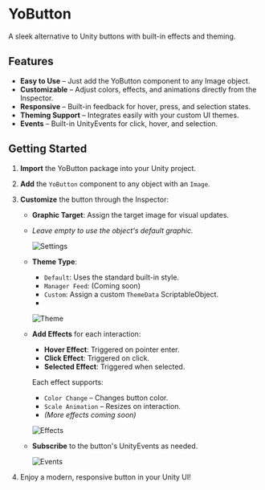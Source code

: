 # YoButton
A sleek alternative to Unity buttons with built-in effects and theming.

## Features
- **Easy to Use** – Just add the YoButton component to any Image object.
- **Customizable** – Adjust colors, effects, and animations directly from the Inspector.
- **Responsive** – Built-in feedback for hover, press, and selection states.
- **Theming Support** – Integrates easily with your custom UI themes.
- **Events** – Built-in UnityEvents for click, hover, and selection.

## Getting Started

1. **Import** the YoButton package into your Unity project.

2. **Add** the `YoButton` component to any object with an `Image`.

3. **Customize** the button through the Inspector:
   - **Graphic Target**: Assign the target image for visual updates.
   - *Leave empty to use the object's default graphic.*
     
      ![Settings](https://github.com/user-attachments/assets/c8b79911-52ea-4384-8c53-a3303735143d)

   - **Theme Type**:
     - `Default`: Uses the standard built-in style.
     - `Manager Feed`: (Coming soon)
     - `Custom`: Assign a custom `ThemeData` ScriptableObject.
     - 
      ![Theme](https://github.com/user-attachments/assets/dbdb1984-c7c7-49e6-88e1-4a25fd57f59c)

   - **Add Effects** for each interaction:
     - **Hover Effect**: Triggered on pointer enter.
     - **Click Effect**: Triggered on click.
     - **Selected Effect**: Triggered when selected.

     Each effect supports:
     - `Color Change` – Changes button color.
     - `Scale Animation` – Resizes on interaction.
     - *(More effects coming soon)*
       
      ![Effects](https://github.com/user-attachments/assets/425daa27-f650-462d-9f72-6dec68792df1)

   - **Subscribe** to the button's UnityEvents as needed.
     
      ![Events](https://github.com/user-attachments/assets/da09b2bb-0f9f-4008-9443-1462b776db59)

4. Enjoy a modern, responsive button in your Unity UI!
